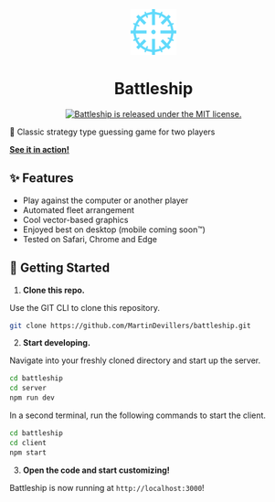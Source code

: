 <p align="center">
  <a href="https://my-battleship-client.herokuapp.com/">
    <img alt="Battleship" width="80" src="https://raw.githubusercontent.com/MartinDevillers/battleship/9e2da0489738771238a85a4a729c6f9fc067fc34/client/src/logo.svg" />
  </a>
</p>
<h1 align="center">
  Battleship
</h1>

<p align="center">
  <a href="https://github.com/MartinDevillers/battleship/blob/master/LICENSE">
    <img src="https://img.shields.io/badge/license-MIT-blue.svg" alt="Battleship is released under the MIT license." />
  </a>
</p>

🚢 Classic strategy type guessing game for two players

[**See it in action!**](https://my-battleship-client.herokuapp.com)

## ✨ Features

- Play against the computer or another player
- Automated fleet arrangement
- Cool vector-based graphics
- Enjoyed best on desktop (mobile coming soon™)
- Tested on Safari, Chrome and Edge

## 🚀 Getting Started

1. **Clone this repo.**

Use the GIT CLI to clone this repository.

```sh
git clone https://github.com/MartinDevillers/battleship.git
```

2. **Start developing.**

Navigate into your freshly cloned directory and start up the server.

```sh
cd battleship
cd server
npm run dev
```

In a second terminal, run the following commands to start the client.

```sh
cd battleship
cd client
npm start
```

3. **Open the code and start customizing!**

Battleship is now running at `http://localhost:3000`!